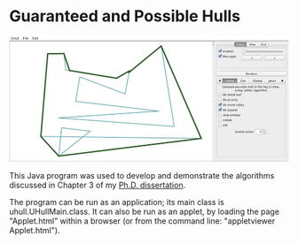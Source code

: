 Guaranteed and Possible Hulls
===========

![Screen shot.](screenshot.jpg)

This Java program was used to develop and demonstrate the algorithms 
discussed in Chapter 3 of my [Ph.D. dissertation](https://circle.ubc.ca/handle/2429/38084).

The program can be run as an application; its main class is uhull.UHullMain.class.
It can also be run as an applet, by loading the page "Applet.html" within a browser
(or from the command line: "appletviewer Applet.html").


